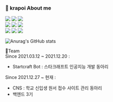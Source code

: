### 🌱 krapoi About me



<div>
    <img src="https://img.shields.io/badge/Java-red?style=for-the-badge&logo=java&logoColor=white"/>
    <img src="https://img.shields.io/badge/Kotlin-purple?style=for-the-badge&logo=kotlin&logoColor=white"/>
    <img src="https://img.shields.io/badge/Python-blue?style=for-the-badge&logo=python&logoColor=white"/><br>
    <img src="https://img.shields.io/badge/MySQL-orange?style=for-the-badge&logo=mysql&logoColor=white"/>
    <img src="https://img.shields.io/badge/C%23-blue?style=for-the-badge&logo=Csharp&logoColor=white"/>
    <img src="https://img.shields.io/badge/Android-green?style=for-the-badge&logo=android&logoColor=white"/><br>
    <img src="https://img.shields.io/badge/Spring-green?style=for-the-badge&logo=spring&logoColor=white"/>
    <img src="https://img.shields.io/badge/SpringBoot-green?style=for-the-badge&logo=springboot&logoColor=white"/>
    <img src="https://img.shields.io/badge/Unity-black?style=for-the-badge&logo=unity&logoColor=white"/> 
</div>

![Anurag's GitHub stats](https://github-readme-stats.vercel.app/api?username=krapoi&show_icons=true&theme=cobalt)


👯Team<br>
Since 2021.03.12 ~ 2021.12.20 :
  - Startcraft Bot : 스타크래프트 인공지능 개발 동아리

Since 2021.12.27 ~ 현재 :
  - CNS : 학교 신입생 원서 접수 사이트 관리 동아리
  - 백엔드 3기

<!--
**krapoi/krapoi** is a ✨ _special_ ✨ repository because its `README.md` (this file) appears on your GitHub profile.

Here are some ideas to get you started:

- 🔭 I’m currently working on ...
- 🌱 I’m currently learning ...
- 👯 I’m looking to collaborate on ...
- 🤔 I’m looking for help with ...
- 💬 Ask me about ...
- 📫 How to reach me: ...
- 😄 Pronouns: ...
- ⚡ Fun fact: ...
-->
